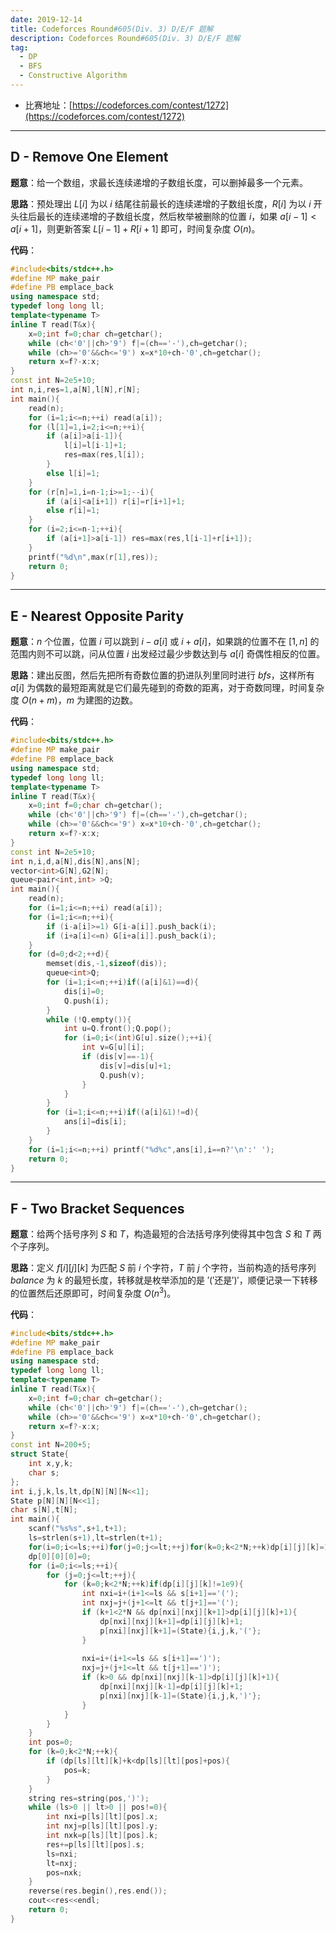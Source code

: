```yaml
---
date: 2019-12-14
title: Codeforces Round#605(Div. 3) D/E/F 题解
description: Codeforces Round#605(Div. 3) D/E/F 题解
tag:
  - DP
  - BFS
  - Constructive Algorithm
---
```


- 比赛地址：[https://codeforces.com/contest/1272](https://codeforces.com/contest/1272)

---

## D - Remove One Element
**题意**：给一个数组，求最长连续递增的子数组长度，可以删掉最多一个元素。

**思路**：预处理出 $L[i]$ 为以 $i$ 结尾往前最长的连续递增的子数组长度，$R[i]$ 为以 $i$ 开头往后最长的连续递增的子数组长度，然后枚举被删除的位置 $i$，如果 $a[i-1]< a[i+1]$，则更新答案 $L[i-1]+R[i+1]$ 即可，时间复杂度 $O(n)$。

**代码**：
```cpp
#include<bits/stdc++.h>
#define MP make_pair
#define PB emplace_back
using namespace std;
typedef long long ll;
template<typename T>
inline T read(T&x){
    x=0;int f=0;char ch=getchar();
    while (ch<'0'||ch>'9') f|=(ch=='-'),ch=getchar();
    while (ch>='0'&&ch<='9') x=x*10+ch-'0',ch=getchar();
    return x=f?-x:x;
}
const int N=2e5+10;
int n,i,res=1,a[N],l[N],r[N];
int main(){
    read(n);
    for (i=1;i<=n;++i) read(a[i]);
    for (l[1]=1,i=2;i<=n;++i){
        if (a[i]>a[i-1]){
            l[i]=l[i-1]+1;
            res=max(res,l[i]);
        }
        else l[i]=1;
    }
    for (r[n]=1,i=n-1;i>=1;--i){
        if (a[i]<a[i+1]) r[i]=r[i+1]+1;
        else r[i]=1;
    }
    for (i=2;i<=n-1;++i){
        if (a[i+1]>a[i-1]) res=max(res,l[i-1]+r[i+1]);
    }
    printf("%d\n",max(r[1],res));
    return 0;
}
```

---

## E - Nearest Opposite Parity
**题意**：$n$ 个位置，位置 $i$ 可以跳到 $i-a[i]$ 或 $i+a[i]$，如果跳的位置不在 $[1,n]$ 的范围内则不可以跳，问从位置 $i$ 出发经过最少步数达到与 $a[i]$ 奇偶性相反的位置。

**思路**：建出反图，然后先把所有奇数位置的扔进队列里同时进行 $bfs$，这样所有 $a[i]$ 为偶数的最短距离就是它们最先碰到的奇数的距离，对于奇数同理，时间复杂度 $O(n+m)$，$m$ 为建图的边数。

**代码**：
```cpp
#include<bits/stdc++.h>
#define MP make_pair
#define PB emplace_back
using namespace std;
typedef long long ll;
template<typename T>
inline T read(T&x){
    x=0;int f=0;char ch=getchar();
    while (ch<'0'||ch>'9') f|=(ch=='-'),ch=getchar();
    while (ch>='0'&&ch<='9') x=x*10+ch-'0',ch=getchar();
    return x=f?-x:x;
}
const int N=2e5+10;
int n,i,d,a[N],dis[N],ans[N];
vector<int>G[N],G2[N];
queue<pair<int,int> >Q;
int main(){
    read(n);
    for (i=1;i<=n;++i) read(a[i]);
    for (i=1;i<=n;++i){
        if (i-a[i]>=1) G[i-a[i]].push_back(i);
        if (i+a[i]<=n) G[i+a[i]].push_back(i);
    }
    for (d=0;d<2;++d){
        memset(dis,-1,sizeof(dis));
        queue<int>Q;
        for (i=1;i<=n;++i)if((a[i]&1)==d){
            dis[i]=0;
            Q.push(i);
        }
        while (!Q.empty()){
            int u=Q.front();Q.pop();
            for (i=0;i<(int)G[u].size();++i){
                int v=G[u][i];
                if (dis[v]==-1){
                    dis[v]=dis[u]+1;
                    Q.push(v);
                }
            }
        }
        for (i=1;i<=n;++i)if((a[i]&1)!=d){
            ans[i]=dis[i];
        }
    }
    for (i=1;i<=n;++i) printf("%d%c",ans[i],i==n?'\n':' ');
    return 0;
}
```

---

## F - Two Bracket Sequences

**题意**：给两个括号序列 $S$ 和 $T$，构造最短的合法括号序列使得其中包含 $S$ 和 $T$ 两个子序列。

**思路**：定义 $f[i][j][k]$ 为匹配 $S$ 前 $i$ 个字符，$T$ 前 $j$ 个字符，当前构造的括号序列 $balance$ 为 $k$ 的最短长度，转移就是枚举添加的是 $'('$还是$')'$，顺便记录一下转移的位置然后还原即可，时间复杂度 $O(n^3)$。

**代码**：
```cpp
#include<bits/stdc++.h>
#define MP make_pair
#define PB emplace_back
using namespace std;
typedef long long ll;
template<typename T>
inline T read(T&x){
    x=0;int f=0;char ch=getchar();
    while (ch<'0'||ch>'9') f|=(ch=='-'),ch=getchar();
    while (ch>='0'&&ch<='9') x=x*10+ch-'0',ch=getchar();
    return x=f?-x:x;
}
const int N=200+5;
struct State{
    int x,y,k;
    char s;
};
int i,j,k,ls,lt,dp[N][N][N<<1];
State p[N][N][N<<1];
char s[N],t[N];
int main(){
    scanf("%s%s",s+1,t+1);
    ls=strlen(s+1),lt=strlen(t+1);
    for(i=0;i<=ls;++i)for(j=0;j<=lt;++j)for(k=0;k<2*N;++k)dp[i][j][k]=1e9;
    dp[0][0][0]=0;
    for (i=0;i<=ls;++i){
        for (j=0;j<=lt;++j){
            for (k=0;k<2*N;++k)if(dp[i][j][k]!=1e9){
                int nxi=i+(i+1<=ls && s[i+1]=='(');
                int nxj=j+(j+1<=lt && t[j+1]=='(');
                if (k+1<2*N && dp[nxi][nxj][k+1]>dp[i][j][k]+1){
                    dp[nxi][nxj][k+1]=dp[i][j][k]+1;
                    p[nxi][nxj][k+1]=(State){i,j,k,'('};
                }
 
                nxi=i+(i+1<=ls && s[i+1]==')');
                nxj=j+(j+1<=lt && t[j+1]==')');
                if (k>0 && dp[nxi][nxj][k-1]>dp[i][j][k]+1){
                    dp[nxi][nxj][k-1]=dp[i][j][k]+1;
                    p[nxi][nxj][k-1]=(State){i,j,k,')'};
                }
            }
        }
    }
    int pos=0;
    for (k=0;k<2*N;++k){
        if (dp[ls][lt][k]+k<dp[ls][lt][pos]+pos){
            pos=k;
        }
    }
    string res=string(pos,')');
    while (ls>0 || lt>0 || pos!=0){
        int nxi=p[ls][lt][pos].x;
        int nxj=p[ls][lt][pos].y;
        int nxk=p[ls][lt][pos].k;
        res+=p[ls][lt][pos].s;
        ls=nxi;
        lt=nxj;
        pos=nxk;
    }
    reverse(res.begin(),res.end());
    cout<<res<<endl;
    return 0;
}
```